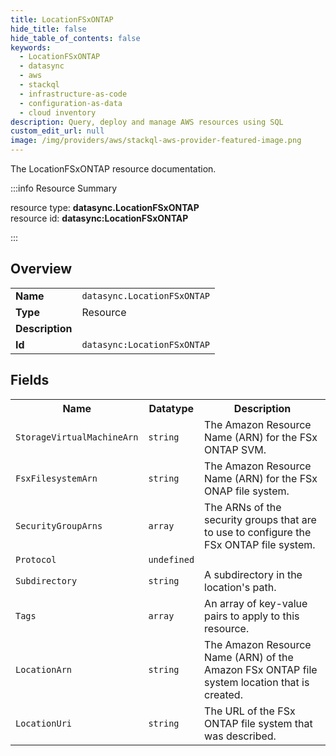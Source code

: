 ```yaml
---
title: LocationFSxONTAP
hide_title: false
hide_table_of_contents: false
keywords:
  - LocationFSxONTAP
  - datasync
  - aws
  - stackql
  - infrastructure-as-code
  - configuration-as-data
  - cloud inventory
description: Query, deploy and manage AWS resources using SQL
custom_edit_url: null
image: /img/providers/aws/stackql-aws-provider-featured-image.png
---
```

The LocationFSxONTAP resource documentation.

:::info Resource Summary

<div class="row">
<div class="providerDocColumn">
<span>resource type:&nbsp;<b>datasync.LocationFSxONTAP</b></span><br />
<span>resource id:&nbsp;<b>datasync:LocationFSxONTAP</b></span><br />
</div>
</div>

:::

## Overview
<table><tbody>
<tr><td><b>Name</b></td><td><code>datasync.LocationFSxONTAP</code></td></tr>
<tr><td><b>Type</b></td><td>Resource</td></tr>
<tr><td><b>Description</b></td><td></td></tr>
<tr><td><b>Id</b></td><td><code>datasync:LocationFSxONTAP</code></td></tr>
</tbody></table>

## Fields
<table><tbody>
<tr><th>Name</th><th>Datatype</th><th>Description</th></tr>
<tr><td><code>StorageVirtualMachineArn</code></td><td><code>string</code></td><td>The Amazon Resource Name (ARN) for the FSx ONTAP SVM.</td></tr><tr><td><code>FsxFilesystemArn</code></td><td><code>string</code></td><td>The Amazon Resource Name (ARN) for the FSx ONAP file system.</td></tr><tr><td><code>SecurityGroupArns</code></td><td><code>array</code></td><td>The ARNs of the security groups that are to use to configure the FSx ONTAP file system.</td></tr><tr><td><code>Protocol</code></td><td><code>undefined</code></td><td></td></tr><tr><td><code>Subdirectory</code></td><td><code>string</code></td><td>A subdirectory in the location's path.</td></tr><tr><td><code>Tags</code></td><td><code>array</code></td><td>An array of key-value pairs to apply to this resource.</td></tr><tr><td><code>LocationArn</code></td><td><code>string</code></td><td>The Amazon Resource Name (ARN) of the Amazon FSx ONTAP file system location that is created.</td></tr><tr><td><code>LocationUri</code></td><td><code>string</code></td><td>The URL of the FSx ONTAP file system that was described.</td></tr>
</tbody></table>
